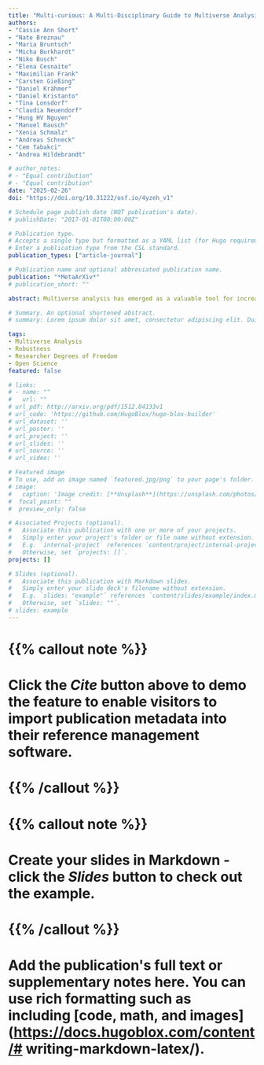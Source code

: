 ```yaml
---
title: "Multi-curious: A Multi-Disciplinary Guide to Multiverse Analysis (preprint)."
authors:
- "Cassie Ann Short"
- "Nate Breznau"
- "Maria Bruntsch"
- "Micha Burkhardt"
- "Niko Busch"
- "Elena Cesnaite"
- "Maximilian Frank"
- "Carsten Gießing"
- "Daniel Krähmer"
- "Daniel Kristanto"
- "Tina Lonsdorf"
- "Claudia Neuendorf"
- "Hung HV Nguyen"
- "Manuel Rausch"
- "Xenia Schmalz"
- "Andreas Schneck"
- "Cem Tabakci"
- "Andrea Hildebrandt"

# author_notes:
# - "Equal contribution"
# - "Equal contribution"
date: "2025-02-26"
doi: "https://doi.org/10.31222/osf.io/4yzeh_v1"

# Schedule page publish date (NOT publication's date).
# publishDate: "2017-01-01T00:00:00Z"

# Publication type.
# Accepts a single type but formatted as a YAML list (for Hugo requirements).
# Enter a publication type from the CSL standard.
publication_types: ["article-journal"]

# Publication name and optional abbreviated publication name.
publication: "*MetaArXiv*"
# publication_short: ""

abstract: Multiverse analysis has emerged as a valuable tool for increasing transparency and assessing robustness in empirical research across many scientific disciplines. By systematically exploring multiple defensible analytical paths, researchers can uncover how different decisions in data processing, model specification, and estimation impact results. However, while multiverse analysis holds significant promise, it also presents several challenges that researchers must navigate. This paper draws on interdisciplinary perspectives and knowledge to provide procedural guidance on design, reporting and interpretation of multiverse results. We discuss diverse data features, levels of precision, preregistration, and computational resources. We aim to produce cohesion across disciplines in multiverse analysis practices, perspectives and terminology, and contribute to ongoing efforts to improve the robustness and reproducibility of scientific results across disciplines.

# Summary. An optional shortened abstract.
# summary: Lorem ipsum dolor sit amet, consectetur adipiscing elit. Duis posuere tellus ac convallis placerat. Proin tincidunt magna sed ex sollicitudin condimentum.

tags:
- Multiverse Analysis
- Robustness
- Researcher Degrees of Freedom
- Open Science
featured: false

# links:
# - name: ""
#   url: ""
# url_pdf: http://arxiv.org/pdf/1512.04133v1
# url_code: 'https://github.com/HugoBlox/hugo-blox-builder'
# url_dataset: ''
# url_poster: ''
# url_project: ''
# url_slides: ''
# url_source: ''
# url_video: ''

# Featured image
# To use, add an image named `featured.jpg/png` to your page's folder. 
# image:
#   caption: 'Image credit: [**Unsplash**](https://unsplash.com/photos/jdD8gXaTZsc)'
#  focal_point: ""
#  preview_only: false

# Associated Projects (optional).
#   Associate this publication with one or more of your projects.
#   Simply enter your project's folder or file name without extension.
#   E.g. `internal-project` references `content/project/internal-project/index.md`.
#   Otherwise, set `projects: []`.
projects: []

# Slides (optional).
#   Associate this publication with Markdown slides.
#   Simply enter your slide deck's filename without extension.
#   E.g. `slides: "example"` references `content/slides/example/index.md`.
#   Otherwise, set `slides: ""`.
# slides: example
---
```


# {{% callout note %}}
# Click the *Cite* button above to demo the feature to enable visitors to import publication metadata into their reference management software.
# {{% /callout %}}

# {{% callout note %}}
# Create your slides in Markdown - click the *Slides* button to check out the example.
# {{% /callout %}}

# Add the publication's **full text** or **supplementary notes** here. You can use rich formatting such as including [code, math, and images](https://docs.hugoblox.com/content/# writing-markdown-latex/).
